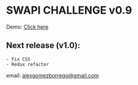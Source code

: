 # SWAPI CHALLENGE v0.9

Demo: [Click here](http://www.swapi-flu.surge.sh)

## Next release (v1.0):
    - Fix CSS
    - Redux refactor

email: alexgomezborrego@gmail.com